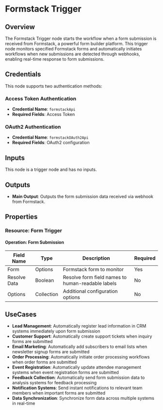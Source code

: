 # Formstack Trigger

## Overview

The Formstack Trigger node starts the workflow when a form submission is received from Formstack, a powerful form builder platform. This trigger node monitors specified Formstack forms and automatically initiates workflows when new submissions are detected through webhooks, enabling real-time response to form submissions.

## Credentials

This node supports two authentication methods:

### Access Token Authentication
- **Credential Name**: `formstackApi`
- **Required Fields**: Access Token

### OAuth2 Authentication  
- **Credential Name**: `formstackOAuth2Api`
- **Required Fields**: OAuth2 configuration

## Inputs

This node is a trigger node and has no inputs.

## Outputs

- **Main Output**: Outputs the form submission data received via webhook from Formstack.

## Properties

### Resource: Form Trigger

#### Operation: Form Submission

| Field Name | Type | Description | Required |
|---|---|---|---|
| Form | Options | Formstack form to monitor | Yes |
| Resolve Data | Boolean | Resolve form field names to human-readable labels | No |
| Options | Collection | Additional configuration options | No |
## UseCases

- **Lead Management**: Automatically register lead information in CRM systems immediately upon form submission
- **Customer Support**: Automatically create support tickets when inquiry forms are submitted
- **Email Marketing**: Automatically add subscribers to email lists when newsletter signup forms are submitted
- **Order Processing**: Automatically initiate order processing workflows when order forms are submitted
- **Event Registration**: Automatically update attendee management systems when event registration forms are submitted
- **Feedback Collection**: Automatically send form submission data to analysis systems for feedback processing
- **Notification Systems**: Send instant notifications to relevant team members when important forms are submitted
- **Data Synchronization**: Synchronize form data across multiple systems in real-time 